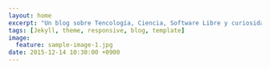 ```yaml
---
layout: home
excerpt: "Un blog sobre Tencología, Ciencia, Software Libre y curiosidades en general."
tags: [Jekyll, theme, responsive, blog, template]
image:
  feature: sample-image-1.jpg
date: 2015-12-14 10:30:00 +0900
---
```

